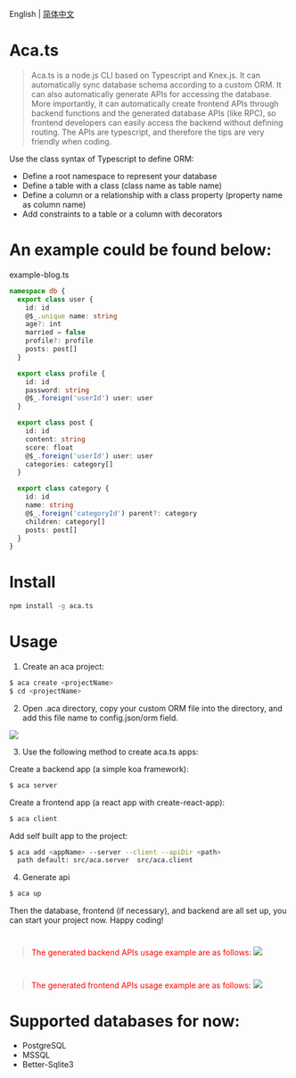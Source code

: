 English | [简体中文](https://aca.ts.center)

# Aca.ts

> Aca.ts is a node.js CLI based on Typescript and Knex.js. It can automatically sync database schema according to a custom ORM. It can also automatically generate APIs for accessing the database. More importantly, it can automatically create frontend APIs through backend functions and the generated database APIs (like RPC), so frontend developers can easily access the backend without defining routing. The APIs are typescript, and therefore the tips are very friendly when coding.

Use the class syntax of Typescript to define ORM:

- Define a root namespace to represent your database
- Define a table with a class (class name as table name)
- Define a column or a relationship with a class property (property name as column name)
- Add constraints to a table or a column with decorators

# An example could be found below:

example-blog.ts

```typescript
namespace db {
  export class user {
    id: id
    @$_.unique name: string
    age?: int
    married = false
    profile?: profile
    posts: post[]
  }

  export class profile {
    id: id
    password: string
    @$_.foreign('userId') user: user
  }

  export class post {
    id: id
    content: string
    score: float
    @$_.foreign('userId') user: user
    categories: category[]
  }

  export class category {
    id: id
    name: string
    @$_.foreign('categoryId') parent?: category
    children: category[]
    posts: post[]
  }
}
```

# Install

```bash
npm install -g aca.ts
```

# Usage

1. Create an aca project:

```bash
$ aca create <projectName>
$ cd <projectName>
```

2. Open .aca directory, copy your custom ORM file into the directory, and add this file name to config.json/orm field.

<img with="80px" hight="180px" src="https://aca.ts.center/config.jpg">

3. Use the following method to create aca.ts apps:

Create a backend app (a simple koa framework):

```bash
$ aca server
```

Create a frontend app (a react app with create-react-app):

```bash
$ aca client
```

Add self built app to the project:

```bash
$ aca add <appName> --server --client --apiDir <path>
  path default: src/aca.server  src/aca.client
```

4. Generate api

```bash
$ aca up
```

Then the database, frontend (if necessary), and backend are all set up, you can start your project now. Happy coding!

#

> <font color=red>The generated backend APIs usage example are as follows:</font> <img with="80px" hight="180px" src="https://aca.ts.center/server-koa-index.jpg">

#

> <font color=red>The generated frontend APIs usage example are as follows:</font> <img with="80px" hight="180px" src="https://aca.ts.center/client-react-app.jpg">

#

# Supported databases for now:

- PostgreSQL
- MSSQL
- Better-Sqlite3
